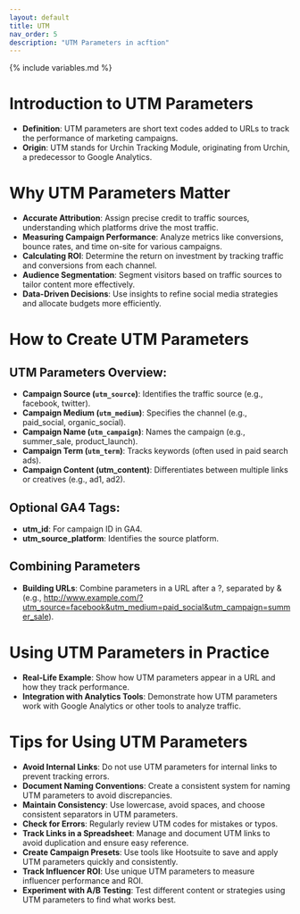 ```yaml
---
layout: default
title: UTM
nav_order: 5
description: "UTM Parameters in acftion"
---
```

{% include variables.md %}

# Introduction to UTM Parameters
* **Definition**: UTM parameters are short text codes added to URLs to track the performance of marketing campaigns.
* **Origin**: UTM stands for Urchin Tracking Module, originating from Urchin, a predecessor to Google Analytics.

# Why UTM Parameters Matter
* **Accurate Attribution**: Assign precise credit to traffic sources, understanding which platforms drive the most traffic.
* **Measuring Campaign Performance**: Analyze metrics like conversions, bounce rates, and time on-site for various campaigns.
* **Calculating ROI**: Determine the return on investment by tracking traffic and conversions from each channel.
* **Audience Segmentation**: Segment visitors based on traffic sources to tailor content more effectively.
* **Data-Driven Decisions**: Use insights to refine social media strategies and allocate budgets more efficiently.

# How to Create UTM Parameters
## UTM Parameters Overview:
* **Campaign Source (``utm_source``)**: Identifies the traffic source (e.g., facebook, twitter).
* **Campaign Medium (``utm_medium``)**: Specifies the channel (e.g., paid_social, organic_social).
* **Campaign Name (``utm_campaign``)**: Names the campaign (e.g., summer_sale, product_launch).
* **Campaign Term (``utm_term``)**: Tracks keywords (often used in paid search ads).
* **Campaign Content (utm_content)**: Differentiates between multiple links or creatives (e.g., ad1, ad2).
## Optional GA4 Tags:
* **utm_id**: For campaign ID in GA4.
* **utm_source_platform**: Identifies the source platform.
## Combining Parameters
* **Building URLs**: Combine parameters in a URL after a ?, separated by & (e.g., http://www.example.com/?utm_source=facebook&utm_medium=paid_social&utm_campaign=summer_sale).

# Using UTM Parameters in Practice
* **Real-Life Example**: Show how UTM parameters appear in a URL and how they track performance.
* **Integration with Analytics Tools**: Demonstrate how UTM parameters work with Google Analytics or other tools to analyze traffic.

# Tips for Using UTM Parameters
* **Avoid Internal Links**: Do not use UTM parameters for internal links to prevent tracking errors.
* **Document Naming Conventions**: Create a consistent system for naming UTM parameters to avoid discrepancies.
* **Maintain Consistency**: Use lowercase, avoid spaces, and choose consistent separators in UTM parameters.
* **Check for Errors**: Regularly review UTM codes for mistakes or typos.
* **Track Links in a Spreadsheet**: Manage and document UTM links to avoid duplication and ensure easy reference.
* **Create Campaign Presets**: Use tools like Hootsuite to save and apply UTM parameters quickly and consistently.
* **Track Influencer ROI**: Use unique UTM parameters to measure influencer performance and ROI.
* **Experiment with A/B Testing**: Test different content or strategies using UTM parameters to find what works best.


